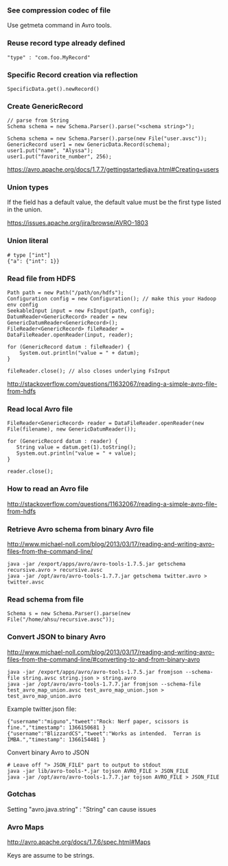 ### See compression codec of file

Use getmeta command in Avro tools.


### Reuse record type already defined

```
"type" : "com.foo.MyRecord"
```


### Specific Record creation via reflection

```
SpecificData.get().newRecord()
```


### Create GenericRecord

```
// parse from String
Schema schema = new Schema.Parser().parse("<schema string>");

Schema schema = new Schema.Parser().parse(new File("user.avsc"));
GenericRecord user1 = new GenericData.Record(schema);
user1.put("name", "Alyssa");
user1.put("favorite_number", 256);
```
https://avro.apache.org/docs/1.7.7/gettingstartedjava.html#Creating+users


### Union types

If the field has a default value, the default value must be the first type listed in the union.

https://issues.apache.org/jira/browse/AVRO-1803


### Union literal

```
# type ["int"]
{"a": {"int": 1}}
```

### Read file from HDFS

```
Path path = new Path("/path/on/hdfs");
Configuration config = new Configuration(); // make this your Hadoop env config
SeekableInput input = new FsInput(path, config);
DatumReader<GenericRecord> reader = new GenericDatumReader<GenericRecord>();
FileReader<GenericRecord> fileReader = DataFileReader.openReader(input, reader);

for (GenericRecord datum : fileReader) {
    System.out.println("value = " + datum);
}

fileReader.close(); // also closes underlying FsInput
```
http://stackoverflow.com/questions/11632067/reading-a-simple-avro-file-from-hdfs


### Read local Avro file

```
FileReader<GenericRecord> reader = DataFileReader.openReader(new File(filename), new GenericDatumReader());

for (GenericRecord datum : reader) {
   String value = datum.get(1).toString();
   System.out.println("value = " + value);
}

reader.close();
```


### How to read an Avro file

http://stackoverflow.com/questions/11632067/reading-a-simple-avro-file-from-hdfs


### Retrieve Avro schema from binary Avro file

http://www.michael-noll.com/blog/2013/03/17/reading-and-writing-avro-files-from-the-command-line/

```
java -jar /export/apps/avro/avro-tools-1.7.5.jar getschema recursive.avro > recursive.avsc
java -jar /opt/avro/avro-tools-1.7.7.jar getschema twitter.avro > twitter.avsc
```

### Read schema from file

```
Schema s = new Schema.Parser().parse(new File("/home/ahsu/recursive.avsc"));
```


### Convert JSON to binary Avro

http://www.michael-noll.com/blog/2013/03/17/reading-and-writing-avro-files-from-the-command-line/#converting-to-and-from-binary-avro

```
java -jar /export/apps/avro/avro-tools-1.7.5.jar fromjson --schema-file string.avsc string.json > string.avro
java -jar /opt/avro/avro-tools-1.7.7.jar fromjson --schema-file test_avro_map_union.avsc test_avro_map_union.json > test_avro_map_union.avro
```

Example twitter.json file:

```
{"username":"miguno","tweet":"Rock: Nerf paper, scissors is fine.","timestamp": 1366150681 }
{"username":"BlizzardCS","tweet":"Works as intended.  Terran is IMBA.","timestamp": 1366154481 }
```

Convert binary Avro to JSON

```
# Leave off "> JSON_FILE" part to output to stdout
java -jar lib/avro-tools-*.jar tojson AVRO_FILE > JSON_FILE
java -jar /opt/avro/avro-tools-1.7.7.jar tojson AVRO_FILE > JSON_FILE
```

### Gotchas

Setting "avro.java.string" : "String" can cause issues

### Avro Maps

http://avro.apache.org/docs/1.7.6/spec.html#Maps

Keys are assume to be strings.